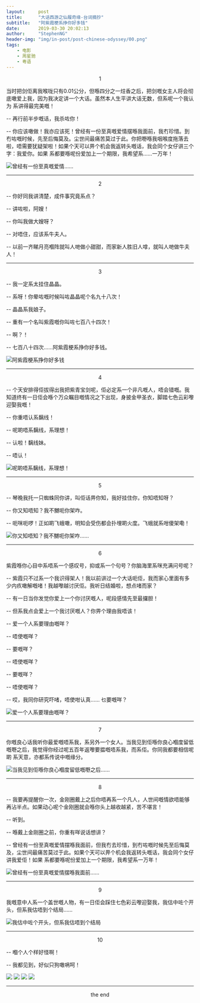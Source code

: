 ```yaml
---
layout:     post
title:      "大话西游之仙履奇缘-台词摘抄"
subtitle:   "阿紫霞梗系挣你好多钱"
date:       2019-03-30 20:02:13
author:     "StephenNG"
header-img: "img/in-post/post-chinese-odyssey/00.png"
tags:
    - 电影
    - 周星驰
    - 粤语
---
```



<center>1</center>

当时把剑佢离我喉咙只有0.01公分，但喺四分之一炷香之后，把剑嘅女主人将会彻底噉爱上我，因为我决定讲一个大话。虽然本人生平讲大话无数，但系呢一个我认为 系讲得最完美嘅！

-- 再行前半步嘅话，我杀咗你！

-- 你应该噉做！我亦应该死！曾经有一份至真嘅爱情摆喺我面前，我冇珍惜。到冇咗嘅时候，先至后悔莫及。尘世间最痛苦莫过于此。你把嘢喺我咽喉度拖落去啦，唔需要犹疑架啦！如果个天可以畀个机会我返转头嘅话，我会同个女仔讲三个字：我爱你。如果 系都要喺呢份爱加上一个期限，我希望系……一万年！

![曾经有一份至真嘅爱情……](../../../../img/in-post/post-chinese-odyssey/1.png "曾经有一份至真嘅爱情……")

---

<center>2</center>

-- 你好同我讲清楚，成件事究竟系点？

-- 讲咗啦，阿嫂！

-- 你叫我做大嫂呀？

-- 对唔住，应该系牛夫人。

-- 以前一齐睇月亮嗰阵就叫人哋做小甜甜，而家新人胜旧人嗱，就叫人哋做牛夫人！

---

<center>3</center>

-- 我一定系太挂住晶晶。

-- 系呀！你晕咗嘅时候叫咗晶晶呢个名九十八次！

-- 晶晶系我娘子。

-- 重有一个名叫紫霞嘅你叫咗七百八十四次！

-- 啊？！

-- 七百八十四次……阿紫霞梗系挣你好多钱。

![阿紫霞梗系挣你好多钱](../../../../img/in-post/post-chinese-odyssey/34.jpg "阿紫霞梗系挣你好多钱")

---

<center>4</center>

-- 个天安排得佢拔得出我把紫青宝剑呢，佢必定系一个非凡嘅人，唔会错嘅。我知道终有一日佢会喺个万众瞩目嘅情况之下出现，身披金甲圣衣，脚踏七色云彩嚟迎娶我嘅！

-- 你重唔认系黐线！

-- 呢啲唔系黐线，系理想！

-- 认啦！黐线妹。

-- 唔认！

![呢啲唔系黐线，系理想！](../../../../img/in-post/post-chinese-odyssey/5.png "呢啲唔系黐线，系理想！")

---

<center>5</center>

-- 琴晚我托一只蜘蛛同你讲，叫佢话畀你知，我好挂住你，你知唔知呀？

-- 你又知唔知？我不嬲呃你架咋。

-- 呃咪呃啰！正如啲飞蛾噉，明知会受伤都会扑埋啲火度。飞蛾就系咁傻架嘞！

![你又知唔知？我不嬲呃你架咋……](../../../../img/in-post/post-chinese-odyssey/67.jpg "你又知唔知？我不嬲呃你架咋……")

---

<center>6</center>

紫霞喺你心目中系唔系一个感叹号，抑或系一个句号？你脑海里系咪充满问号呢？

-- 紫霞只不过系一个我识得架人！我以前讲过一个大话呃佢，我而家心里面有多少内疚噉解嘅啫！我越嚟越讨厌佢。我听日结婚啦，想点啫而家？

-- 有一日当你发觉你爱上一个你讨厌嘅人，呢段感情先至最攞胆！

-- 但系我点会爱上一个我讨厌嘅人？你畀个理由我唔该！

-- 爱一个人系要理由嘅咩？

-- 唔使嘅咩？

-- 要嘅咩？

-- 唔使嘅咩？

-- 要嘅咩？

-- 唔使嘅咩？

-- 哎，我同你研究吓啫，唔使咁认真…… 乜要嘅咩？

![爱一个人系要理由嘅咩？](../../../../img/in-post/post-chinese-odyssey/89.jpg "爱一个人系要理由嘅咩？")

---

<center>7</center>

你嘅良心话我听你最爱嘅唔系我，系另外一个女人。当我见到佢喺你良心嗰度留低嘅嘢之后，我觉得你经过呢五百年返嚟要揾嘅唔系我，而系佢。你同我都要相信呢啲 系天意，亦都系传说中嘅缘分。

![当我见到佢喺你良心嗰度留低嘅嘢之后……](../../../../img/in-post/post-chinese-odyssey/8-1.jpg "当我见到佢喺你良心嗰度留低嘅嘢之后……")

---

<center>8</center>

-- 我要再提醒你一次，金刚圈戴上之后你唔再系一个凡人，人世间嘅情欲唔能够再沾半点。如果动心呢个金刚圈就会喺你头上越收越紧，苦不堪言！

-- 听到。

-- 喺戴上金刚圈之前，你重有咩说话想讲？

-- 曾经有一份至真嘅爱情摆喺我面前，但我冇去珍惜，到冇咗嘅时候先至后悔莫及，尘世间最痛苦莫过于此。如果个天可以畀个机会我返转头嘅话，我会同个女仔讲我爱佢！如果 系都要喺呢份爱加上一个期限，我希望系一万年！

![曾经有一份至真嘅爱情摆喺我面前……](../../../../img/in-post/post-chinese-odyssey/8-2.jpg "曾经有一份至真嘅爱情摆喺我面前……")

---

<center>9</center>

我嘅意中人系一个盖世嘅人物，有一日佢会踩住七色彩云嚟迎娶我，我估中咗个开头，但系我估唔到个结局……

![我估中咗个开头，但系我估唔到个结局](../../../../img/in-post/post-chinese-odyssey/23.png "我估中咗个开头，但系我估唔到个结局")

---

<center>10</center>

-- 嗰个人个样好怪啊！

-- 我都见到，好似只狗噉㖞呵！

![](../../../../img/in-post/post-chinese-odyssey/24.png)
![](../../../../img/in-post/post-chinese-odyssey/26.png)
![](../../../../img/in-post/post-chinese-odyssey/28.png)
![](../../../../img/in-post/post-chinese-odyssey/29.png)


---

<center>the end</center>